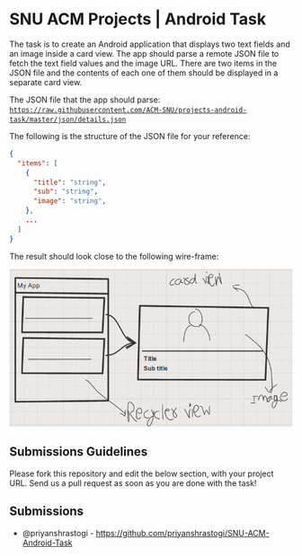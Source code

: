 # SNU ACM Projects | Android Task

The task is to create an Android application that displays two text fields and an image inside a card view. The app should parse a remote JSON file to fetch the text field values and the image URL. There are two items in the JSON file and the contents of each one of them should be displayed in a separate card view.

The JSON file that the app should parse: [`https://raw.githubusercontent.com/ACM-SNU/projects-android-task/master/json/details.json`](https://raw.githubusercontent.com/ACM-SNU/projects-android-task/master/json/details.json)

The following is the structure of the JSON file for your reference:
```json
{
  "items": [
    {
      "title": "string",
      "sub": "string",
      "image": "string",
    },
    ...
  ]
}
```

The result should look close to the following wire-frame:

![](https://raw.githubusercontent.com/ACM-SNU/projects-android-task/master/img/draw_1.png)

## Submissions Guidelines

Please fork this repository and edit the below section, with your project URL. Send us a pull request as soon as you are done with the task!

## Submissions

- @priyanshrastogi - https://github.com/priyanshrastogi/SNU-ACM-Android-Task

